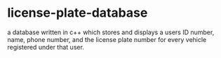 # license-plate-database
a database written in c++ which stores and displays a users ID number, name, phone number, and the license plate number for every vehicle registered under that user.
